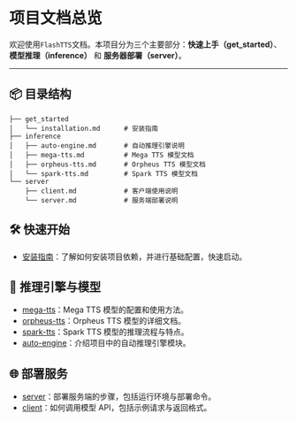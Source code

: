 # 项目文档总览

欢迎使用`FlashTTS`文档。本项目分为三个主要部分：**快速上手（get_started）**、**模型推理（inference）** 和 **服务器部署（server）**。

---

## 📦 目录结构

```
├── get_started
│   └── installation.md      # 安装指南
├── inference
│   ├── auto-engine.md       # 自动推理引擎说明
│   ├── mega-tts.md          # Mega TTS 模型文档
│   ├── orpheus-tts.md       # Orpheus TTS 模型文档
│   └── spark-tts.md         # Spark TTS 模型文档
└── server
    ├── client.md            # 客户端使用说明
    └── server.md            # 服务端部署说明
```

## 🛠️ 快速开始

- [安装指南](get_started/installation.md)：了解如何安装项目依赖，并进行基础配置，快速启动。

## 🧠 推理引擎与模型

- [mega-tts](inference/mega-tts.md)：Mega TTS 模型的配置和使用方法。
- [orpheus-tts](inference/orpheus-tts.md)：Orpheus TTS 模型的详细文档。
- [spark-tts](inference/spark-tts.md)：Spark TTS 模型的推理流程与特点。
- [auto-engine](inference/auto-engine.md)：介绍项目中的自动推理引擎模块。

## 🌐 部署服务

- [server](server/server.md)：部署服务端的步骤，包括运行环境与部署命令。
- [client](server/client.md)：如何调用模型 API，包括示例请求与返回格式。

